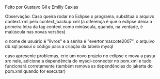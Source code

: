 Feito por Gustavo Gil e Emilly Caxias

Observação: Caso queira rodar no Eclipse o programa, substitua o arquivo context.xml pelo context_backup.xml 
(a diferença é que o eclipse deixa a primeira letra da tag context como minúscula, quando, na verdade, é maiúscula nas novas versões)

o nome de usuário é "livros" e a senha é "evertonmascote2007", o arquivo db.sql possui o código para a criação da tabela mysql

caso apresente problemas, crie um novo projeto no eclipse e mova a pasta src nele, adicione a dependência do mysql-connector no pom.xml e tudo funcionará corretamente (também remova as dependências do jakarta do pom.xml quando for executar)